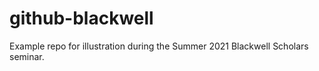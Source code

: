 # github-blackwell

Example repo for illustration during the Summer 2021 Blackwell Scholars seminar.
